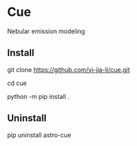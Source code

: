 # Cue
Nebular emission modeling 

## Install
git clone https://github.com/yi-jia-li/cue.git

cd cue

python -m pip install .

## Uninstall

pip uninstall astro-cue
